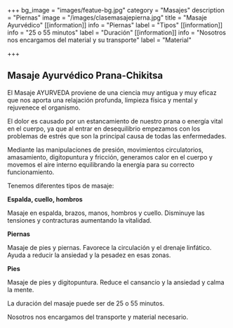 +++
bg_image = "images/featue-bg.jpg"
category = "Masajes"
description = "Piernas"
image = "/images/clasemasajepierna.jpg"
title = "Masaje Ayurvédico"
[[information]]
info = "Piernas"
label = "Tipos"
[[information]]
info = "25 o 55 minutos"
label = "Duración"
[[information]]
info = "Nosotros nos encargamos del material y su transporte"
label = "Material"

+++
## Masaje Ayurvédico Prana-Chikitsa

El Masaje AYURVEDA proviene de una ciencia muy antigua y muy eficaz que nos aporta una relajación profunda, limpieza física y mental y rejuvenece el organismo.

El dolor es causado por un estancamiento de nuestro prana o energía vital en el cuerpo, ya que al entrar en desequilibrio empezamos con los problemas de estrés que son la principal causa de todas las enfermedades.

Mediante las manipulaciones de presión, movimientos circulatorios, amasamiento, digitopuntura y fricción, generamos calor en el cuerpo y movemos el aire interno equilibrando la energía para su correcto funcionamiento.

Tenemos diferentes tipos de masaje:

**Espalda, cuello, hombros**

Masaje en espalda, brazos, manos, hombros y cuello. Disminuye las tensiones y contracturas aumentando la vitalidad.

**Piernas**

Masaje de pies y piernas. Favorece la circulación y el drenaje linfático. Ayuda a reducir la ansiedad y la pesadez en esas zonas.

**Pies**

Masaje de pies y digitopuntura. Reduce el cansancio y la ansiedad y calma la mente.

La duración del masaje puede ser de 25 o 55 minutos.

Nosotros nos encargamos del transporte y material necesario.